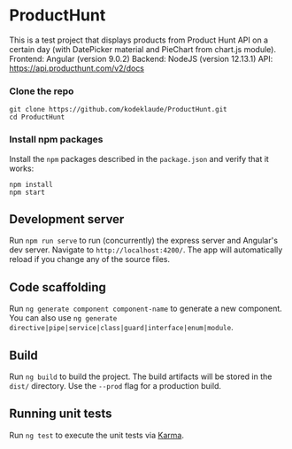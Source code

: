 # ProductHunt
This is a test project that displays products from Product Hunt API on a certain day (with DatePicker material and PieChart from chart.js module). 
Frontend: Angular (version 9.0.2)
Backend: NodeJS (version 12.13.1)
API: https://api.producthunt.com/v2/docs

### Clone the repo

```shell
git clone https://github.com/kodeklaude/ProductHunt.git
cd ProductHunt
```
### Install npm packages

Install the `npm` packages described in the `package.json` and verify that it works:

```shell
npm install
npm start
```

## Development server

Run `npm run serve` to run (concurrently) the express server and Angular's dev server. Navigate to `http://localhost:4200/`. The app will automatically reload if you change any of the source files.

## Code scaffolding

Run `ng generate component component-name` to generate a new component. You can also use `ng generate directive|pipe|service|class|guard|interface|enum|module`.

## Build

Run `ng build` to build the project. The build artifacts will be stored in the `dist/` directory. Use the `--prod` flag for a production build.

## Running unit tests

Run `ng test` to execute the unit tests via [Karma](https://karma-runner.github.io).


